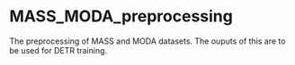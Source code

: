 # MASS_MODA_preprocessing
The preprocessing of MASS and MODA datasets. The ouputs of this are to be used for DETR training.
